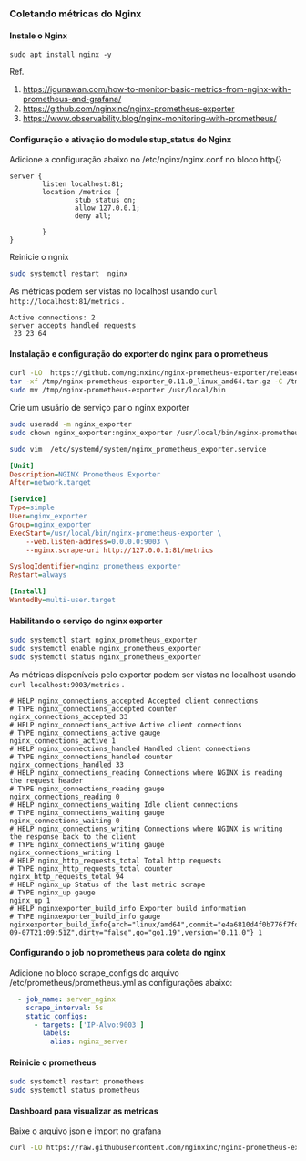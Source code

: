 
### Coletando métricas do Nginx 

#### Instale o Nginx 
```
sudo apt install nginx -y
```

Ref.
1. https://igunawan.com/how-to-monitor-basic-metrics-from-nginx-with-prometheus-and-grafana/
2. https://github.com/nginxinc/nginx-prometheus-exporter
3. https://www.observability.blog/nginx-monitoring-with-prometheus/

#### Configuração e ativação do module stup_status do Nginx

Adicione a configuração abaixo no /etc/nginx/nginx.conf no bloco http{}

```nginx
server {
        listen localhost:81;
        location /metrics {
                stub_status on;
                allow 127.0.0.1;
                deny all;

        }
}

```
Reinicie o ngnix

```bash
sudo systemctl restart  nginx 
```
As métricas podem ser vistas no localhost usando `curl http://localhost:81/metrics` .
```output
Active connections: 2 
server accepts handled requests
 23 23 64 

```
#### Instalação e configuração do exporter do nginx para o prometheus

```sh
curl -LO  https://github.com/nginxinc/nginx-prometheus-exporter/releases/download/v0.11.0/nginx-prometheus-exporter_0.11.0_linux_amd64.tar.gz --output-dir /tmp
tar -xf /tmp/nginx-prometheus-exporter_0.11.0_linux_amd64.tar.gz -C /tmp
sudo mv /tmp/nginx-prometheus-exporter /usr/local/bin
```
Crie um usuário de serviço par o nginx exporter 

```sh
sudo useradd -m nginx_exporter
sudo chown nginx_exporter:nginx_exporter /usr/local/bin/nginx-prometheus-exporter

```

```sh
sudo vim  /etc/systemd/system/nginx_prometheus_exporter.service

```

```ini	
[Unit]
Description=NGINX Prometheus Exporter
After=network.target

[Service]
Type=simple
User=nginx_exporter
Group=nginx_exporter
ExecStart=/usr/local/bin/nginx-prometheus-exporter \
    --web.listen-address=0.0.0.0:9003 \
    --nginx.scrape-uri http://127.0.0.1:81/metrics

SyslogIdentifier=nginx_prometheus_exporter
Restart=always

[Install]
WantedBy=multi-user.target

```
#### Habilitando o serviço do nginx exporter

```sh
sudo systemctl start nginx_prometheus_exporter
sudo systemctl enable nginx_prometheus_exporter
sudo systemctl status nginx_prometheus_exporter
```
As métricas disponíveis pelo exporter podem ser vistas no localhost usando `curl localhost:9003/metrics` . 
```out
# HELP nginx_connections_accepted Accepted client connections
# TYPE nginx_connections_accepted counter
nginx_connections_accepted 33
# HELP nginx_connections_active Active client connections
# TYPE nginx_connections_active gauge
nginx_connections_active 1
# HELP nginx_connections_handled Handled client connections
# TYPE nginx_connections_handled counter
nginx_connections_handled 33
# HELP nginx_connections_reading Connections where NGINX is reading the request header
# TYPE nginx_connections_reading gauge
nginx_connections_reading 0
# HELP nginx_connections_waiting Idle client connections
# TYPE nginx_connections_waiting gauge
nginx_connections_waiting 0
# HELP nginx_connections_writing Connections where NGINX is writing the response back to the client
# TYPE nginx_connections_writing gauge
nginx_connections_writing 1
# HELP nginx_http_requests_total Total http requests
# TYPE nginx_http_requests_total counter
nginx_http_requests_total 94
# HELP nginx_up Status of the last metric scrape
# TYPE nginx_up gauge
nginx_up 1
# HELP nginxexporter_build_info Exporter build information
# TYPE nginxexporter_build_info gauge
nginxexporter_build_info{arch="linux/amd64",commit="e4a6810d4f0b776f7fde37fea1d84e4c7284b72a",date="2022-09-07T21:09:51Z",dirty="false",go="go1.19",version="0.11.0"} 1
```

#### Configurando o job no prometheus para coleta do nginx

Adicione no bloco scrape_configs do arquivo /etc/prometheus/prometheus.yml as configurações abaixo:

```yml
  - job_name: server_nginx
    scrape_interval: 5s
    static_configs:
      - targets: ['IP-Alvo:9003']
        labels:
          alias: nginx_server
```
#### Reinicie o prometheus 

```sh
sudo systemctl restart prometheus 
sudo systemctl status prometheus

``` 
#### Dashboard para visualizar as metricas 
Baixe o arquivo json  e import no grafana

```sh
curl -LO https://raw.githubusercontent.com/nginxinc/nginx-prometheus-exporter/main/grafana/dashboard.json
```
